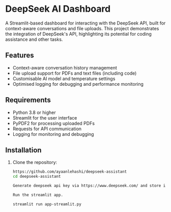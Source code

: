 # DeepSeek AI Dashboard

A Streamlit-based dashboard for interacting with the DeepSeek API, built for context-aware conversations and file uploads. This project demonstrates the integration of DeepSeek's API, highlighting its potential for coding assistance and other tasks.

## Features
- Context-aware conversation history management
- File upload support for PDFs and text files (including code)
- Customisable AI model and temperature settings
- Optimised logging for debugging and performance monitoring

## Requirements
- Python 3.8 or higher
- Streamlit for the user interface
- PyPDF2 for processing uploaded PDFs
- Requests for API communication
- Logging for monitoring and debugging

## Installation

1. Clone the repository:
   ```bash
   https://github.com/ayaanlehashi/deepseek-assistant
   cd deepseek-assistant
   
   Generate deepseek api key via https://www.deepseek.com/ and store in DEEPSEEK_API_KEY ENV variable

   Run the streamlit app. 
   
   streamlit run app-streamlit.py

